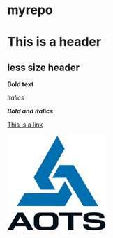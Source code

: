 # myrepo

# This is a header

## less size header

**Bold text**

*italics*

***Bold and italics***

[This is a link]( www.google.ca) 

![headshot of man](z.png)
